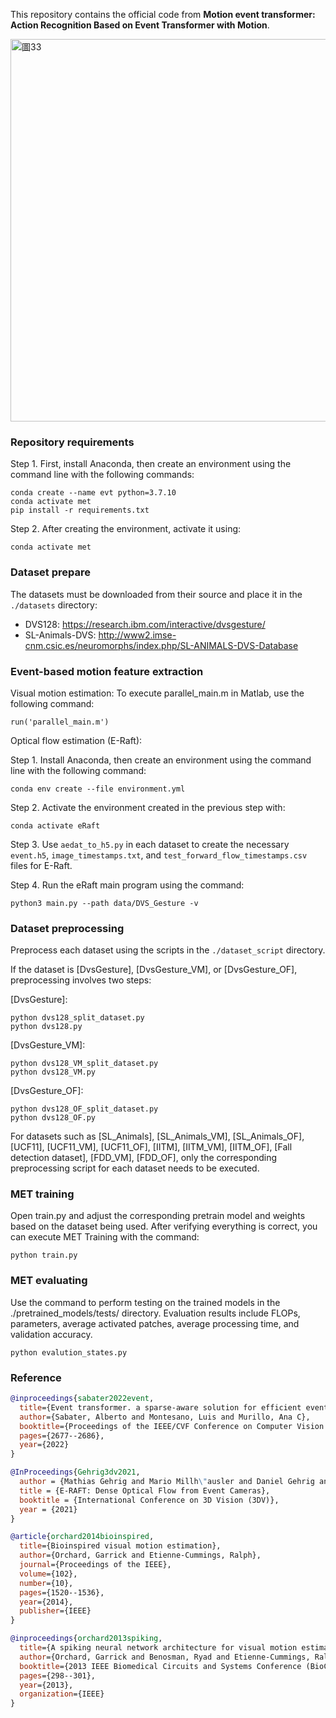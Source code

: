 This repository contains the official code from __Motion event transformer: Action Recognition Based on Event Transformer with Motion__. 

<img width="612" alt="圖33" src="https://github.com/user-attachments/assets/a143c55a-475c-44ff-99bc-60943e3c4e50">

### Repository requirements

Step 1. First, install Anaconda, then create an environment using the command line with the following commands:
```
conda create --name evt python=3.7.10
conda activate met
pip install -r requirements.txt
```

Step 2. After creating the environment, activate it using:
```
conda activate met
```

### Dataset prepare
The datasets must be downloaded from their source and place it in the `./datasets` directory:
 - DVS128: https://research.ibm.com/interactive/dvsgesture/
 - SL-Animals-DVS: http://www2.imse-cnm.csic.es/neuromorphs/index.php/SL-ANIMALS-DVS-Database


### Event-based motion feature extraction

Visual motion estimation: To execute parallel_main.m in Matlab, use the following command:
```
run('parallel_main.m')
```

Optical flow estimation (E-Raft):

Step 1. Install Anaconda, then create an environment using the command line with the following command:
```
conda env create --file environment.yml
```

Step 2. Activate the environment created in the previous step with:
```
conda activate eRaft
```

Step 3. Use `aedat_to_h5.py` in each dataset to create the necessary `event.h5`, `image_timestamps.txt`, and `test_forward_flow_timestamps.csv` files for E-Raft.

Step 4. Run the eRaft main program using the command:
```
python3 main.py --path data/DVS_Gesture -v
```


### Dataset preprocessing
Preprocess each dataset using the scripts in the `./dataset_script` directory.

If the dataset is [DvsGesture], [DvsGesture_VM], or [DvsGesture_OF], preprocessing involves two steps:

[DvsGesture]:
```
python dvs128_split_dataset.py
python dvs128.py 
```

[DvsGesture_VM]:
```
python dvs128_VM_split_dataset.py
python dvs128_VM.py
```
[DvsGesture_OF]:
```
python dvs128_OF_split_dataset.py
python dvs128_OF.py
```

For datasets such as [SL_Animals], [SL_Animals_VM], [SL_Animals_OF], [UCF11], [UCF11_VM], [UCF11_OF], [IITM], [IITM_VM], [IITM_OF], [Fall detection dataset], [FDD_VM], [FDD_OF], only the corresponding preprocessing script for each dataset needs to be executed.


### MET training

Open train.py and adjust the corresponding pretrain model and weights based on the dataset being used. 
After verifying everything is correct, you can execute MET Training with the command:
```
python train.py
```


### MET evaluating

Use the command to perform testing on the trained models in the ./pretrained_models/tests/ directory. 
Evaluation results include FLOPs, parameters, average activated patches, average processing time, and validation accuracy.
```
python evalution_states.py
```

### Reference
```bibtex
@inproceedings{sabater2022event,
  title={Event transformer. a sparse-aware solution for efficient event data processing},
  author={Sabater, Alberto and Montesano, Luis and Murillo, Ana C},
  booktitle={Proceedings of the IEEE/CVF Conference on Computer Vision and Pattern Recognition},
  pages={2677--2686},
  year={2022}
}

@InProceedings{Gehrig3dv2021,
  author = {Mathias Gehrig and Mario Millh\"ausler and Daniel Gehrig and Davide Scaramuzza},
  title = {E-RAFT: Dense Optical Flow from Event Cameras},
  booktitle = {International Conference on 3D Vision (3DV)},
  year = {2021}
}

@article{orchard2014bioinspired,
  title={Bioinspired visual motion estimation},
  author={Orchard, Garrick and Etienne-Cummings, Ralph},
  journal={Proceedings of the IEEE},
  volume={102},
  number={10},
  pages={1520--1536},
  year={2014},
  publisher={IEEE}
}

@inproceedings{orchard2013spiking,
  title={A spiking neural network architecture for visual motion estimation},
  author={Orchard, Garrick and Benosman, Ryad and Etienne-Cummings, Ralph and Thakor, Nitish V},
  booktitle={2013 IEEE Biomedical Circuits and Systems Conference (BioCAS)},
  pages={298--301},
  year={2013},
  organization={IEEE}
}

```
